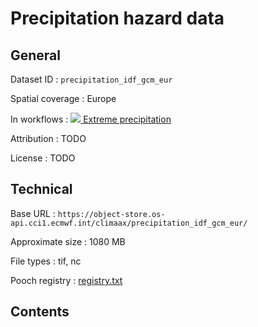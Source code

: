 # Precipitation hazard data


## General

Dataset ID
: `precipitation_idf_gcm_eur`

Spatial coverage
: Europe

In workflows
: [<img src="../../images/icon_s/icon_s_heavy_rainfall.png" class="hazard-icon"> Extreme precipitation](../../notebooks/workflows/HEAVY_RAINFALL/01_Extreme_precipitation/Extreme_precipitation_Intro)

Attribution
: TODO

License
: TODO


## Technical

Base URL
: `https://object-store.os-api.cci1.ecmwf.int/climaax/precipitation_idf_gcm_eur/`

Approximate size
: 1080 MB

File types
: tif, nc

Pooch registry
: [registry.txt](https://object-store.os-api.cci1.ecmwf.int/climaax/precipitation_idf_gcm_eur/metadata/registry.txt)


## Contents

<div class="dataset-file-list" data-base-url="https://object-store.os-api.cci1.ecmwf.int/climaax/precipitation_idf_gcm_eur/"></div>
